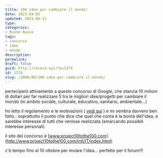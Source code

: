 ```yaml
---
title: 100 idee per cambiare il mondo!
date: 2023-04-02
updated: 2023-08-13
type: 
categories:
- Buone Nuove
tags:
- concorso
- idee
- mondo
description: 
permalink: 
draft: false
guid: http://cecere.xyz/?p=1274
id: 1274
slug: /2008/09/100-idee-per-cambiare-il-mondo/
---
```


perteciperò attivamente a questo concorso di Google, che stanzia 10 milioni di dollari per far realizzare 5 tra le migliori idee/progetti per cambiare il mondo (in ambito sociale, culturale, educativo, sanitario, ambientale…)

ho letto il regolamento e le motivazioni ( <a href="http://www.project10tothe100.com/intl/IT/faq.html" target="_blank">vedi qui</a> ) e mi sembra davvero ben fatto.. soprattutto il punto che dice che quel che conta è la bontà dell'idea, e sarebbe interesse di tutti che venisse realizzata (smarcando possibili interesse personali)

il sito del concorso è [www.project10tothe100.com](http://www.project10tothe100.com/intl/IT/index.html)

c'è tempo fino al 10 ottobre per inviare l'idea… perfetto per il forum!!!
